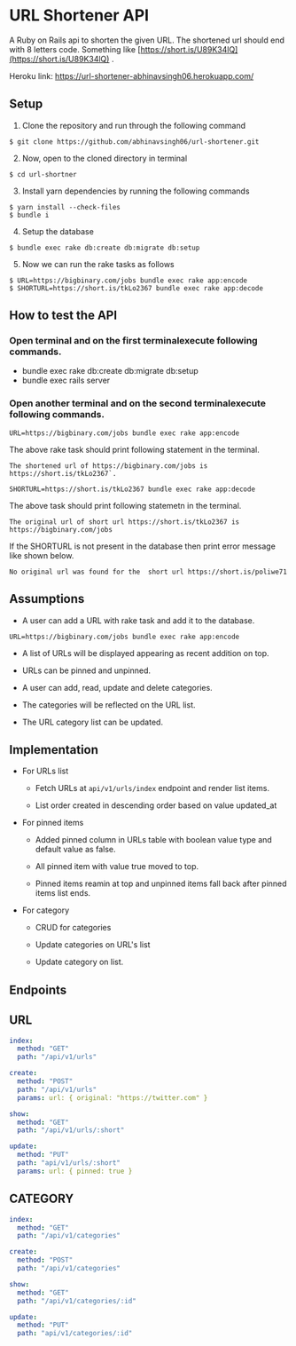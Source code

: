 # URL Shortener API

A Ruby on Rails api to shorten the given URL. The shortened url should end with 8 letters code. Something like [https://short.is/U89K34lQ](https://short.is/U89K34lQ) .

Heroku link: https://url-shortener-abhinavsingh06.herokuapp.com/

## Setup

1.  Clone the repository and run through the following command

```
$ git clone https://github.com/abhinavsingh06/url-shortener.git
```

2.  Now, open to the cloned directory in terminal

```
$ cd url-shortner
```

3.  Install yarn dependencies by running the following commands

```
$ yarn install --check-files
$ bundle i
```

4.  Setup the database

```
$ bundle exec rake db:create db:migrate db:setup
```

5.  Now we can run the rake tasks as follows

```
$ URL=https://bigbinary.com/jobs bundle exec rake app:encode
$ SHORTURL=https://short.is/tkLo2367 bundle exec rake app:decode
```

## How to test the API

### Open terminal and on the first terminalexecute following commands.

- bundle exec rake db:create db:migrate db:setup
- bundle exec rails server

### [](https://gist.github.com/neerajdotname/04cdd268df0bbda42eea58c9c22828f0#open-another-terminal-and-on-the-second-terminalexecute-following-commands)Open another terminal and on the second terminalexecute following commands.

```
URL=https://bigbinary.com/jobs bundle exec rake app:encode

```

The above rake task should print following statement in the terminal.

```
The shortened url of https://bigbinary.com/jobs is https://short.is/tkLo2367`.

```

```
SHORTURL=https://short.is/tkLo2367 bundle exec rake app:decode

```

The above task should print following statemetn in the terminal.

```
The original url of short url https://short.is/tkLo2367 is https://bigbinary.com/jobs

```

If the SHORTURL is not present in the database then print error message like shown below.

```
No original url was found for the  short url https://short.is/poliwe71
```

## Assumptions

- A user can add a URL with rake task and add it to the database.

```
URL=https://bigbinary.com/jobs bundle exec rake app:encode
```

- A list of URLs will be displayed appearing as recent addition on top.

- URLs can be pinned and unpinned.

- A user can add, read, update and delete categories.

- The categories will be reflected on the URL list.

- The URL category list can be updated.

## Implementation

- For URLs list

  - Fetch URLs at `api/v1/urls/index` endpoint and render list items.

  - List order created in descending order based on value updated_at

- For pinned items

  - Added pinned column in URLs table with boolean value type and default value as false.

  - All pinned item with value true moved to top.

  - Pinned items reamin at top and unpinned items fall back after pinned items list ends.

- For category

  - CRUD for categories

  - Update categories on URL's list

  - Update category on list.

## Endpoints

## URL

```YAML
index:
  method: "GET"
  path: "/api/v1/urls"

create:
  method: "POST"
  path: "/api/v1/urls"
  params: url: { original: "https://twitter.com" }

show:
  method: "GET"
  path: "/api/v1/urls/:short"

update:
  method: "PUT"
  path: "api/v1/urls/:short"
  params: url: { pinned: true }
```

## CATEGORY

```YAML
index:
  method: "GET"
  path: "/api/v1/categories"

create:
  method: "POST"
  path: "/api/v1/categories"

show:
  method: "GET"
  path: "/api/v1/categories/:id"

update:
  method: "PUT"
  path: "api/v1/categories/:id"
```
